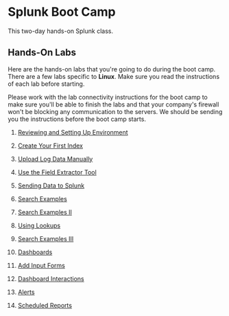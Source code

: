 # Splunk Boot Camp
This two-day hands-on Splunk class.

## Hands-On Labs
Here are the hands-on labs that you're going to do during the boot camp. There are a few labs specific to **Linux**. Make sure you read the instructions of each lab before starting.

Please work with the lab connectivity instructions for the boot camp to make sure you'll be able to finish the labs and that your company's firewall won't be blocking any communication to the servers. We should be sending you the instructions before the boot camp starts.

1. [Reviewing and Setting Up Environment](labs/01.md)
2. [Create Your First Index](labs/02.md)
3. [Upload Log Data Manually](labs/03.md)
4. [Use the Field Extractor Tool](labs/04.md)
5. [Sending Data to Splunk](labs/05.md) 

6. [Search Examples](labs/06.md)
7. [Search Examples II](labs/07.md)
8. [Using Lookups](labs/08.md)
9. [Search Examples III](labs/09.md)
10. [Dashboards](labs/10.md)
11. [Add Input Forms](labs/11.md)
12. [Dashboard Interactions](labs/12.md)
13. [Alerts](labs/13.md)
14. [Scheduled Reports](labs/14.md)
